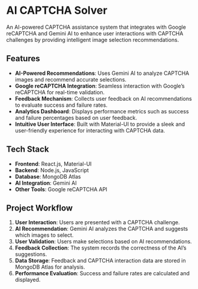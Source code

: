 # AI CAPTCHA Solver

An AI-powered CAPTCHA assistance system that integrates with Google reCAPTCHA and Gemini AI to enhance user interactions with CAPTCHA challenges by providing intelligent image selection recommendations.

## Features

- **AI-Powered Recommendations**: Uses Gemini AI to analyze CAPTCHA images and recommend accurate selections.
- **Google reCAPTCHA Integration**: Seamless interaction with Google’s reCAPTCHA for real-time validation.
- **Feedback Mechanism**: Collects user feedback on AI recommendations to evaluate success and failure rates.
- **Analytics Dashboard**: Displays performance metrics such as success and failure percentages based on user feedback.
- **Intuitive User Interface**: Built with Material-UI to provide a sleek and user-friendly experience for interacting with CAPTCHA data.

## Tech Stack

- **Frontend**: React.js, Material-UI
- **Backend**: Node.js, JavaScript
- **Database**: MongoDB Atlas
- **AI Integration**: Gemini AI
- **Other Tools**: Google reCAPTCHA API

## Project Workflow

1. **User Interaction**: Users are presented with a CAPTCHA challenge.
2. **AI Recommendation**: Gemini AI analyzes the CAPTCHA and suggests which images to select.
3. **User Validation**: Users make selections based on AI recommendations.
4. **Feedback Collection**: The system records the correctness of the AI’s suggestions.
5. **Data Storage**: Feedback and CAPTCHA interaction data are stored in MongoDB Atlas for analysis.
6. **Performance Evaluation**: Success and failure rates are calculated and displayed.
